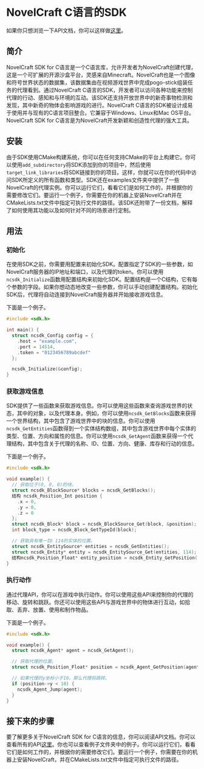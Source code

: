 # NovelCraft C语言的SDK

如果你只想浏览一下API文档，你可以这样做[这里](https://novelcraft.github.io/SDK-C/zh/globals_func.html)。

## 简介

NovelCraft SDK for C语言是一个C语言库，允许开发者为NovelCraft创建代理，这是一个可扩展的开源沙盒平台，灵感来自Minecraft。NovelCraft也是一个图像和符号世界状态的数据集，该数据集由在视频游戏世界中完成pogo-stick组装任务的代理看到。通过NovelCraft C语言的SDK，开发者可以访问各种功能来控制代理的行动、感知和与环境的互动。该SDK还支持开放世界中的新奇事物检测和发现，其中新奇的物体会影响游戏的进行。NovelCraft C语言的SDK被设计成易于使用并与现有的C语言项目整合。它兼容于Windows、Linux和Mac OS平台。NovelCraft SDK for C语言是为NovelCraft开发新颖和创造性代理的强大工具。

## 安装

由于SDK使用CMake构建系统，你可以在任何支持CMake的平台上构建它。你可以使用`add_subdirectory`将SDK添加到你的项目中，然后使用`target_link_libraries`将SDK链接到你的项目。这样，你就可以在你的代码中访问SDK所定义的所有函数和类型。SDK还在examples文件夹中提供了一些NovelCraft的代理实例。你可以运行它们，看看它们是如何工作的，并根据你的需要修改它们。要运行一个例子，你需要在你的机器上安装NovelCraft并在CMakeLists.txt文件中指定可执行文件的路径。该SDK还附带了一份文档，解释了如何使用其功能以及如何针对不同的场景进行定制。

## 用法

### 初始化

在使用SDK之前，你需要用配置来初始化SDK。配置指定了SDK的一些参数，如NovelCraft服务器的IP地址和端口，以及代理的token。你可以使用`ncsdk_Initialize`函数用配置结构来初始化SDK。配置结构是一个C结构，它有每个参数的字段。如果你想动态地改变一些参数，你可以手动创建配置结构。初始化SDK后，代理将自动连接到NovelCraft服务器并开始接收游戏信息。

下面是一个例子。

```c
#include <sdk.h>

int main() {
  struct ncsdk_Config config = {
    .host = "example.com",
    .port = 14514,
    .token = "0123456789abcdef"
  };

  ncsdk_Initialize(&config);
}
```

### 获取游戏信息

SDK提供了一些函数来获取游戏信息。你可以使用这些函数来查询游戏世界的状态，其中的对象，以及代理本身。例如，你可以使用`ncsdk_GetBlocks`函数来获得一个世界结构，其中包含了游戏世界中的块的信息。你可以使用`ncsdk_GetEntities`函数得到一个实体结构数组，其中包含游戏世界中每个实体的类型、位置、方向和属性的信息。你可以使用`ncsdk_GetAgent`函数来获得一个代理结构，其中包含关于代理的名称、ID、位置、方向、健康、库存和行动的信息。

下面是一个例子。

```c
#include <sdk.h>

void example() {
  // 获取位于(0, 0, 0)的块。
  struct ncsdk_BlockSource* blocks = ncsdk_GetBlocks();
  结构 ncsdk_Position_Int position {
    .x = 0,
    .y = 0,
    .z = 0
  };
  struct ncsdk_Block* block = ncsdk_BlockSource_Get(block, &position);
  int block_type = ncsdk_Block_GetTypeId(block);

  // 获取具有唯一ID 114的实体的位置。
  struct ncsdk_EntitySource* entities = ncsdk_GetEntities();
  struct ncsdk_Entity* entity = ncsdk_EntitySource_Get(entities, 114);
  结构ncsdk_Position_Float* entity_position = ncsdk_Entity_GetPosition(entity)。
}
```

### 执行动作

通过代理API，你可以在游戏中执行动作。你可以使用这些API来控制你的代理的移动、旋转和跳跃。你还可以使用这些API与游戏世界中的物体进行互动，如拾取、丢弃、放置、使用和制作物品。

下面是一个例子。

```c
#include <sdk.h>

void example() {
  struct ncsdk_Agent* agent = ncsdk_GetAgent();

  // 获取代理的位置。
  struct ncsdk_Position_Float* position = ncsdk_Agent_GetPosition(agent);

  // 如果代理的y坐标小于10，那么代理将跳转。
  if (position->y < 10) {
    ncsdk_Agent_Jump(agent);
  }
}
```

## 接下来的步骤

要了解更多关于NovelCraft SDK for C语言的信息，你可以阅读API文档。你可以查看所有的API[这里](https://novelcraft.github.io/SDK-C/zh/globals_func.html)。你也可以查看例子文件夹中的例子。你可以运行它们，看看它们是如何工作的，并根据你的需要修改它们。要运行一个例子，你需要在你的机器上安装NovelCraft，并在CMakeLists.txt文件中指定可执行文件的路径。